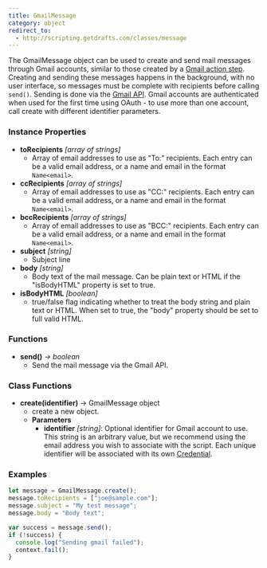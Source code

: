 ```yaml
---
title: GmailMessage
category: object
redirect_to:
  - http://scripting.getdrafts.com/classes/message
---
```


The GmailMessage object can be used to create and send mail messages through Gmail accounts, similar to those created by a [Gmail action step](https://getdrafts.com/actions/steps/gmail). Creating and sending these messages happens in the background, with no user interface, so messages must be complete with recipients before calling `send()`. Sending is done via the [Gmail API](https://developers.google.com/gmail/api/). Gmail accounts are authenticated when used for the first time using OAuth - to use more than one account, call create with different identifier parameters.

### Instance Properties

- **toRecipients** *[array of strings]*
  - Array of email addresses to use as "To:" recipients. Each entry can be a valid email address, or a name and email in the format `Name<email>`.
- **ccRecipients** *[array of strings]*
  - Array of email addresses to use as "CC:" recipients. Each entry can be a valid email address, or a name and email in the format `Name<email>`.
- **bccRecipients** *[array of strings]*
  - Array of email addresses to use as "BCC:" recipients. Each entry can be a valid email address, or a name and email in the format `Name<email>`.
- **subject** *[string]*
  - Subject line
- **body** *[string]*
  - Body text of the mail message.  Can be plain text or HTML if the "isBodyHTML" property is set to true.
- **isBodyHTML** *[boolean]*
  - true/false flag indicating whether to treat the body string and plain text or HTML. When set to true, the "body" property should be set to full valid HTML.

### Functions

- **send()** *-> boolean*
  - Send the mail message via the Gmail API.

### Class Functions

- **create(identifier)** -> GmailMessage object
  - create a new object.
  - **Parameters**
    - **identifier** _[string]_: Optional identifier for Gmail account to use. This string is an arbitrary value, but we recommend using the email address you wish to associate with the script. Each unique identifier will be associated with its own [Credential](https://getdrafts.com/settings/credentials).

### Examples

```javascript
let message = GmailMessage.create();
message.toRecipients = ["joe@sample.com"];
message.subject = "My test message";
message.body = "Body text";

var success = message.send();
if (!success) {
  console.log("Sending gmail failed");
  context.fail();
}
```
